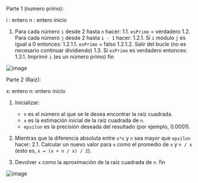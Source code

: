 Parte 1 (numero primo):

i : entero
n : entero
inicio
 1. Para cada número `i` desde 2 hasta `n` hacer:
   1.1. `esPrimo` = verdadero
   1.2. Para cada número `j` desde 2 hasta `i - 1` hacer:
        1.2.1. Si `i` módulo `j` es igual a 0 entonces:
              1.2.1.1. `esPrimo` = falso
              1.2.1.2. Salir del bucle (no es necesario continuar dividiendo)
   1.3. Si `esPrimo` es verdadero entonces:
        1.3.1. Imprimir `i` (es un número primo)
fin


![image](https://github.com/Urrego1/Reto_3/assets/159048641/1d131877-a5b5-43a1-8540-e190eae53ea5)






Parte 2 (Raiz): 

x: entero
n: entero
inicio
1. Inicializar:
   - `n` es el número al que se le desea encontrar la raíz cuadrada.
   - `x` es la estimación inicial de la raíz cuadrada de `n`.
   - `epsilon` es la precisión deseada del resultado (por ejemplo, 0.0001).

2. Mientras que la diferencia absoluta entre `x*x` y `n` sea mayor que `epsilon` hacer:
   2.1. Calcular un nuevo valor para `x` como el promedio de `x` y `n / x` (esto es, `x = (x + n / x) / 2`).

3. Devolver `x` como la aproximación de la raíz cuadrada de `n`.
fin


![image](https://github.com/Urrego1/Reto_3/assets/159048641/c850992b-630e-425d-b5d4-4c6270ca1281)
